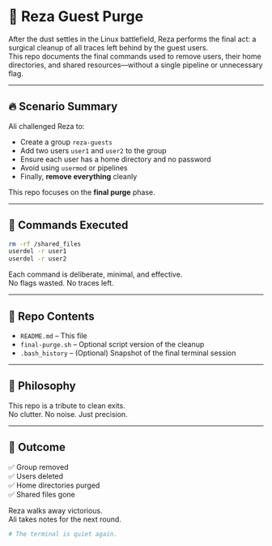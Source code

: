 # 🧹 Reza Guest Purge

After the dust settles in the Linux battlefield, Reza performs the final act: a surgical cleanup of all traces left behind by the guest users.  
This repo documents the final commands used to remove users, their home directories, and shared resources—without a single pipeline or unnecessary flag.

---

## 🔥 Scenario Summary

Ali challenged Reza to:

- Create a group `reza-guests`
- Add two users `user1` and `user2` to the group
- Ensure each user has a home directory and no password
- Avoid using `usermod` or pipelines
- Finally, **remove everything** cleanly

This repo focuses on the **final purge** phase.

---

## 🧨 Commands Executed

```bash
rm -rf /shared_files
userdel -r user1
userdel -r user2
```

Each command is deliberate, minimal, and effective.  
No flags wasted. No traces left.

---

## 📁 Repo Contents

- `README.md` – This file
- `final-purge.sh` – Optional script version of the cleanup
- `.bash_history` – (Optional) Snapshot of the final terminal session

---

## 🧠 Philosophy

This repo is a tribute to clean exits.  
No clutter. No noise. Just precision.

---

## 🏁 Outcome

✅ Group removed  
✅ Users deleted  
✅ Home directories purged  
✅ Shared files gone

Reza walks away victorious.  
Ali takes notes for the next round.

```bash
# The terminal is quiet again.
```
